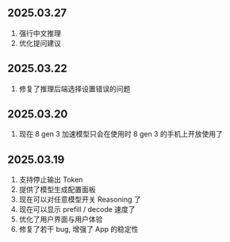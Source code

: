 ## 2025.03.27

1. 强行中文推理
2. 优化提问建议

## 2025.03.22

1. 修复了推理后端选择设置错误的问题

## 2025.03.20

1. 现在 8 gen 3 加速模型只会在使用时 8 gen 3 的手机上开放使用了

## 2025.03.19

1. 支持停止输出 Token
2. 提供了模型生成配置面板
3. 现在可以对任意模型开关 Reasoning 了
4. 现在可以显示 prefill / decode 速度了
5. 优化了用户界面与用户体验
6. 修复了若干 bug, 增强了 App 的稳定性
